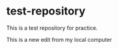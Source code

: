 # test-repository
This is a test repository for practice.

This is a new edit from my local computer

